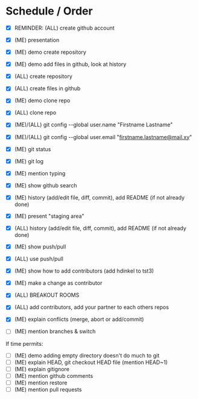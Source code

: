 # Schedule / Order

- [X] REMINDER: (ALL) create github account
- [X] (ME) presentation
- [X] (ME) demo create repository
- [X] (ME) demo add files in github, look at history
- [X] (ALL) create repository
- [X] (ALL) create files in github
- [X] (ME) demo clone repo
- [X] (ALL) clone repo
- [X] (ME)/(ALL) git config --global user.name "Firstname Lastname"
- [X] (ME)/(ALL) git config --global user.email "firstname.lastname@mail.xy"
- [X] (ME) git status
- [X] (ME) git log
- [X] (ME) mention typing
- [X] (ME) show github search
- [X] (ME) history (add/edit file, diff, commit), add README (if not already done)
- [X] (ME) present "staging area"
- [X] (ALL) history (add/edit file, diff, commit), add README (if not already done)
- [X] (ME) show push/pull
- [X] (ALL) use push/pull 
- [X] (ME) show how to add contributors (add hdinkel to tst3)
- [X] (ME) make a change as contributor
- [X] (ALL) BREAKOUT ROOMS 
- [X] (ALL) add contributors, add your partner to each others repos
- [X] (ME) explain conflicts (merge, abort or add/commit)
- [ ] (ME) mention branches & switch


If time permits:
- [ ] (ME) demo adding empty directory doesn't do much to git
- [ ] (ME) explain HEAD, git checkout HEAD file (mention HEAD~1)
- [ ] (ME) explain gitignore
- [ ] (ME) mention github comments
- [ ] (ME) mention restore
- [ ] (ME) mention pull requests
